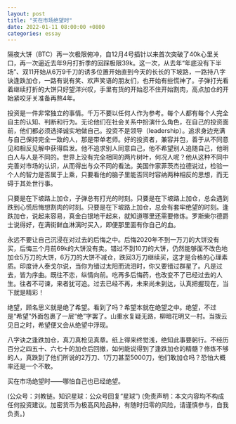 ```yaml
---
layout: post
title: "买在市场绝望时"
date: 2022-01-11 08:00:00 +0800
categories: essay
---
```


隔夜大饼（BTC）再一次极限俯冲，自12月4号插针以来首次突破了40k心里关口，再一次逼近去年9月打折季的回踩极限39k。这一次，从去年“年底没有下半场”、双11开始从6万9千刀的诱多位置开始直到今天的长长的下坡路，一路持八字诀逢跌加仓，一路有说有笑、欢声笑语的朋友们，也开始有些慌神了。子弹打光看着继续打折的大饼只好望洋兴叹，手里有货的开始忍不住开始割肉，高点加仓的开始紧咬牙关准备再熬4年。

投资是一件非常独立的事情。千万不要以任何人作为参考。每个人都有每个人完全自主的认知、判断和行为。无论他们在社会关系中扮演什么角色，在自己的投资面前，他们都必须选择诚实地做自己。投资不是领导（leadership）。追求身边充满与自己保持完全一致的人，那是带单老师。好的投资者，兼容并包，善于从不同意见和相反见解中获得启发。他不追求别人同意自己，他不希望别人追随自己，他明白人与人是不同的。世界上没有完全相同的两片树叶，何况人呢？他从这种不同中完善对市场的认识，从而得出与众不同的看法。美国作家菲茨杰拉德说过，检验一个人的智力是否属于上乘，只要看他的脑子里能否同时容纳两种相反的思想，而无碍于其处世行事。

只要是在下坡路上加仓，子弹总有打光的时刻。只要是在下坡路上加仓，总会遇到跌到心慌后悔想割肉的时刻。只要是在下坡路上加仓，总会有套牢绝望的时刻。逢跌加仓，说起来容易，真金白银地干起来，就知道哪里还需要修炼。罗斯柴尔德爵士说得好，在满街鲜血淋漓时买入，即便那里面有你自己的血。

永远不要让自己沉浸在对过去的后悔之中。后悔2020年不到一万刀的大饼没有买，后悔三个月前69k的大饼没有卖。错过不到10刀的大饼，仍然能够面不改色地加仓5万刀的大饼，6万刀的大饼不减仓，跌回3万刀继续买，这才是合格的心理素质。印度诗人泰戈尔说，当你为错过太阳而流泪时，你又要错过群星了。凡是过去，皆为序曲。既往不恋，纵情向前。吃再多后悔药，也改变不了已经过去的人生。往者不可谏，来者犹可追。过去已经不再，未来尚未到达，认真把握现在，当下就是精彩！

绝望，顾名思义就是绝了希望。看到了吗？希望本就在绝望之中。绝望，不过是“希望”外面包裹了一层“绝”字罢了。山重水复疑无路，柳暗花明又一村。当拨云见日之时，希望便又会从绝望中浮现。

八字诀之逢跌加仓，真刀真枪见真章。纸上得来终觉浅，绝知此事要躬行。不经历百分之四五十、六七十的加仓后回撤，如何能说得到了逢跌加仓的精髓？修炼不够的人，真跌到了他们所说的2万刀、1万刀甚至5000刀，他们敢加仓吗？恐怕大概率还是一个不敢。

买在市场绝望时——哪怕自己也已经绝望。

(公众号：刘教链。知识星球：公众号回复“星球”)
(免责声明：本文内容均不构成任何投资建议。加密货币为极高风险品种，有随时归零的风险，请谨慎参与，自我负责。)